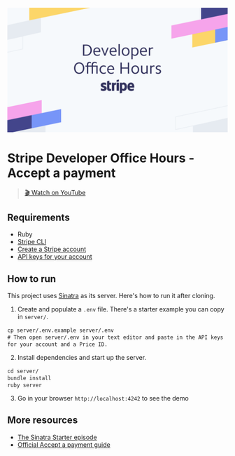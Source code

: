 ![Developer Office Hours](./assets/developer-office-hours.png)

# Stripe Developer Office Hours - Accept a payment

> [🎬 Watch on YouTube](https://www.youtube.com/watch?v=2PJTcShgBps)

## Requirements
* Ruby
* [Stripe CLI](https://github.com/stripe/stripe-cli/)
* [Create a Stripe account](https://dashboard.stripe.com/register)
* [API keys for your account](https://stripe.com/docs/keys)

## How to run

This project uses [Sinatra](http://sinatrarb.com/) as its server. Here's how to run it after cloning.

1. Create and populate a `.env` file. There's a starter example you can copy in `server/`.

```
cp server/.env.example server/.env
# Then open server/.env in your text editor and paste in the API keys for your account and a Price ID.
```

2. Install dependencies and start up the server.

```
cd server/
bundle install
ruby server
```

3. Go in your browser `http://localhost:4242` to see the demo

## More resources
* [The Sinatra Starter episode](https://www.youtube.com/watch?v=8aA9Enb8NVc)
* [Official Accept a payment guide](https://stripe.com/docs/payments/accept-a-payment)
